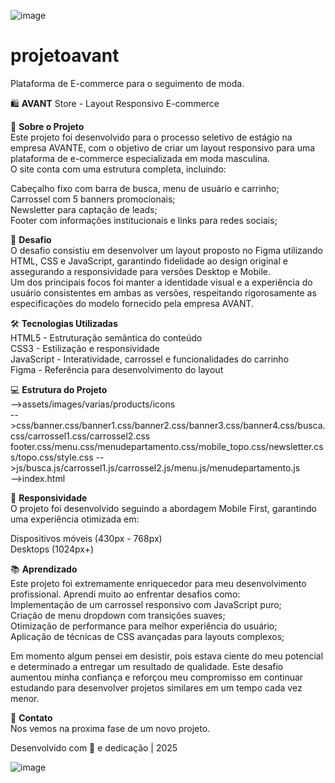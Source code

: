 ![image](https://github.com/user-attachments/assets/77afbf68-ed25-4f18-bbd1-a27863c54b3a)

# projetoavant
Plataforma de E-commerce para o seguimento de moda.

🛍️ **AVANT** Store - Layout Responsivo E-commerce

📝 **Sobre o Projeto**\
Este projeto foi desenvolvido para o processo seletivo de estágio na empresa AVANTE, com o objetivo de criar um layout responsivo para uma plataforma de e-commerce especializada em moda masculina.\
O site conta com uma estrutura completa, incluindo:

Cabeçalho fixo com barra de busca, menu de usuário e carrinho;\
Carrossel com 5 banners promocionais;\
Newsletter para captação de leads;\
Footer com informações institucionais e links para redes sociais;

🎯 **Desafio**\
O desafio consistiu em desenvolver um layout proposto no Figma utilizando HTML, CSS e JavaScript, garantindo fidelidade ao design original e assegurando a responsividade para versões Desktop e Mobile.\
Um dos principais focos foi manter a identidade visual e a experiência do usuário consistentes em ambas as versões, respeitando rigorosamente as especificações do modelo fornecido pela empresa AVANT.

🛠️ **Tecnologias Utilizadas**\
HTML5 - Estruturação semântica do conteúdo\
CSS3 - Estilização e responsividade\
JavaScript - Interatividade, carrossel e funcionalidades do carrinho\
Figma - Referência para desenvolvimento do layout

💻 **Estrutura do Projeto**\
-->assets/images/varias/products/icons\
-->css/banner.css/banner1.css/banner2.css/banner3.css/banner4.css/busca.css/carrossel1.css/carrossel2.css\
   footer.css/menu.css/menudepartamento.css/mobile_topo.css/newsletter.css/topo.css/style.css
-->js/busca.js/carrossel1.js/carrossel2.js/menu.js/menudepartamento.js\
-->index.html

📱 **Responsividade**\
O projeto foi desenvolvido seguindo a abordagem Mobile First, garantindo uma experiência otimizada em:

Dispositivos móveis (430px - 768px)\
Desktops (1024px+)

📚 **Aprendizado**\
Este projeto foi extremamente enriquecedor para meu desenvolvimento profissional. Aprendi muito ao enfrentar desafios como:\
Implementação de um carrossel responsivo com JavaScript puro;\
Criação de menu dropdown com transições suaves;\
Otimização de performance para melhor experiência do usuário;\
Aplicação de técnicas de CSS avançadas para layouts complexos;

Em momento algum pensei em desistir, pois estava ciente do meu potencial e determinado a entregar um resultado de qualidade. Este desafio aumentou minha confiança e reforçou meu compromisso em continuar estudando para desenvolver projetos similares em um tempo cada vez menor.

🤝 **Contato**\
Nos vemos na proxima fase de um novo projeto.

Desenvolvido com 💙 e dedicação | 2025

![image](https://github.com/user-attachments/assets/ad57fc95-49bd-41d6-bc29-eb7871717a79)
